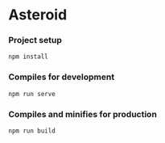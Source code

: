 # Asteroid

### Project setup
```
npm install
```

### Compiles for development
```
npm run serve
```

### Compiles and minifies for production
```
npm run build
```
